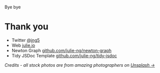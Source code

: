 Bye bye

# Thank you

- Twitter [@jng5](https://twitter.com/jng5)
- Web [julie.io](https://julie.io)
- Newton Graph [github.com/julie-ng/newton-graph](https://github.com/julie-ng/newton-graph)
- Tidy JSDoc Template [github.com/julie-ng/tidy-jsdoc](https://github.com/julie-ng/tidy-jsdoc)

<cite>Credits - all stock photos are from amazing photographers on [Unsplash &rarr;](https://unsplash.com/collections/4638940/frontconf-talk-cloud-architectures-visualizations/98850e9cfebb9cc0d350ce787e6986e4)</cite>

